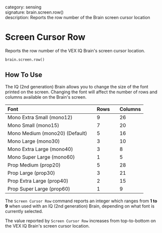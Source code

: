 category: sensing  
signature: brain.screen.row()  
description: Reports the row number of the Brain screen cursor location  

# Screen Cursor Row

Reports the row number of the VEX IQ Brain's screen cursor location.

```python
brain.screen.row()
```

## How To Use

The IQ (2nd generation) Brain allows you to change the size of the font printed on the screen. Changing the font will affect the number of rows and columns available on the Brain's screen.

| Font |  | Rows |  | Columns |
| :--- | --- | :--- | --- | :--- |
| Mono Extra Small (mono12) |  | 9 |  | 26 |
| Mono Small (mono15) |  | 7 |  | 20 |
| Mono Medium (mono20) (Default) |  | 5 |  | 16 |
| Mono Large (mono30) |  | 3 |  | 10 |
| Mono Extra Large (mono40) |  | 3 |  | 8 |
| Mono Super Large (mono60) |  | 1 |  | 5 |
| Prop Medium (prop20) |  | 5 |  | 28 |
| Prop Large (prop30) |  | 3 |  | 21 |
| Prop Extra Large (prop40) |  | 2 |  | 15 |
| Prop Super Large (prop60) |  | 1 |  | 9 |

The `Screen Cursor Row` command reports an integer which ranges from **1 to 9** when used with an IQ (2nd generation) Brain, depending on what font is currently selected.

The value reported by `Screen Cursor Row` increases from top-to-bottom on the VEX IQ Brain's screen cursor location.

<advanced>
</advanced>